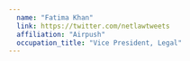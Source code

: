 ```yaml
---
  name: "Fatima Khan"
  link: https://twitter.com/netlawtweets
  affiliation: "Airpush"
  occupation_title: "Vice President, Legal"
---
```

